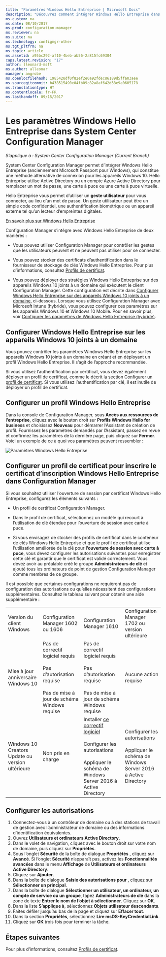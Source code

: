 ```yaml
---
title: "Paramètres Windows Hello Entreprise | Microsoft Docs"
description: "Découvrez comment intégrer Windows Hello Entreprise dans System Center Configuration Manager."
ms.custom: na
ms.date: 08/10/2017
ms.prod: configuration-manager
ms.reviewer: na
ms.suite: na
ms.technology: configmgr-other
ms.tgt_pltfrm: na
ms.topic: article
ms.assetid: a95bc292-af10-4beb-ab56-2a815fc69304
caps.latest.revision: "17"
author: lleonard-msft
ms.author: alleonar
manager: angrobe
ms.openlocfilehash: 1985428df0f82ef2e0a92fdec86189d5ffa03aee
ms.sourcegitcommit: b438515490e04fb09c82a8af642d38e9a0605178
ms.translationtype: HT
ms.contentlocale: fr-FR
ms.lasthandoff: 09/15/2017
---
```

# <a name="windows-hello-for-business-settings-in-system-center-configuration-manager"></a>Les paramètres Windows Hello Entreprise dans System Center Configuration Manager

*S’applique à : System Center Configuration Manager (Current Branch)*

System Center Configuration Manager permet d’intégrer Windows Hello Entreprise (anciennement Microsoft Passport pour Windows), qui constitue une méthode alternative de connexion pour les appareils Windows 10. Hello Entreprise utilise Active Directory ou un compte Azure Active Directory pour remplacer un mot de passe, une carte à puce ou une carte à puce virtuelle.  

Hello Entreprise vous permet d’utiliser un **geste utilisateur** pour vous connecter, au lieu d’un mot de passe. Un geste utilisateur peut être un simple code confidentiel, une authentification biométrique ou un appareil externe tel qu’un lecteur d’empreintes digitales.

[En savoir plus sur Windows Hello Entreprise](https://docs.microsoft.com/windows/access-protection/hello-for-business/hello-identity-verification)

 Configuration Manager s’intègre avec Windows Hello Entreprise de deux manières :  

-   Vous pouvez utiliser Configuration Manager pour contrôler les gestes que les utilisateurs peuvent et ne peuvent pas utiliser pour se connecter.  

-   Vous pouvez stocker des certificats d’authentification dans le fournisseur de stockage de clés Windows Hello Entreprise. Pour plus d’informations, consultez [Profils de certificat](introduction-to-certificate-profiles.md).  

- Vous pouvez déployer des stratégies Windows Hello Entreprise sur des appareils Windows 10 joints à un domaine qui exécutent le client Configuration Manager. Cette configuration est décrite dans [Configurer Windows Hello Entreprise sur des appareils Windows 10 joints à un domaine](#configure-windows-hello-for-business-on-domain-joined-windows-10-devices), ci-dessous. Lorsque vous utilisez Configuration Manager avec Microsoft Intune (hybride), vous pouvez configurer ces paramètres sur les appareils Windows 10 et Windows 10 Mobile. Pour en savoir plus, voir [Configurer les paramètres de Windows Hello Entreprise (hybride)](../../mdm/deploy-use/windows-hello-for-business-settings.md).

## <a name="configure-windows-hello-for-business-on-domain-joined-windows-10-devices"></a>Configurer Windows Hello Entreprise sur les appareils Windows 10 joints à un domaine
Vous pouvez contrôler les paramètres Windows Hello Entreprise sur les appareils Windows 10 joints à un domaine en créant et en déployant un profil Windows Hello Entreprise. Il s’agit de l’approche recommandée.


Si vous utilisez l’authentification par certificat, vous devez également déployer un profil de certificat, comme le décrit la section [Configurer un profil de certificat](#configure-a-certificate-profile). Si vous utilisez l’authentification par clé, il est inutile de déployer un profil de certificat.

## <a name="configure-a-windows-hello-for-business-profile"></a>Configurer un profil Windows Hello Entreprise  

Dans la console de Configuration Manager, sous **Accès aux ressources de l’entreprise**, cliquez avec le bouton droit sur **Profils Windows Hello for business** et choisissez **Nouveau** pour démarrer l’Assistant de création de profil. Fournissez les paramètres demandés par l’Assistant, passez en revue et confirmez les paramètres de la dernière page, puis cliquez sur **Fermer**. Voici un exemple de ce à quoi vos paramètres peuvent ressembler :  

![Paramètres Windows Hello Entreprise](../media/Hello-for-Business-settings.png)

## <a name="configure-a-certificate-profile-to-enroll-the-windows-hello-for-business-enrollment-certificate-in-configuration-manager"></a>Configurer un profil de certificat pour inscrire le certificat d’inscription Windows Hello Entreprise dans Configuration Manager  
 Si vous souhaitez utiliser l’ouverture de session par certificat Windows Hello Entreprise, configurez les éléments suivants :  

-   Un profil de certificat Configuration Manager.  

-   Dans le profil de certificat, sélectionnez un modèle qui recourt à l’utilisation de clé étendue pour l’ouverture de session avec carte à puce.  

-   Si vous envisagez de stocker des profils de certificat dans le conteneur de clés Windows Hello Entreprise et que le profil de certificat utilise l’utilisation améliorée de la clé pour **l’ouverture de session avec carte à puce**, vous devez configurer les autorisations suivantes pour enregistrer cette clé et garantir que le certificat est validé correctement.
Vous devez avoir au préalable créé le groupe **Administrateurs de clé** et ajouté tous les ordinateurs de point de gestion Configuration Manager comme membres de ce groupe.

Il est possible que certaines configurations ne requièrent pas de configuration des autorisations ou qu’elles nécessitent des configurations supplémentaires. Consultez le tableau suivant pour obtenir une aide supplémentaire :

|||||
|-|-|-|-|
|Version du client Windows|Configuration Manager 1602 ou 1606|Configuration Manager 1610|Configuration Manager 1702 ou version ultérieure|
|Mise à jour anniversaire Windows 10|Pas de correctif logiciel requis<br><br>Pas d’autorisation requise<br><br>Pas de mise à jour de schéma Windows requise|Pas de correctif logiciel requis<br><br>Pas d’autorisation requise<br><br>Pas de mise à jour de schéma Windows requise|Aucune action requise|
|Windows 10 Creators Update ou version ultérieure|Non pris en charge|Installer [ce correctif logiciel](https://support.microsoft.com/help/4010155/update-rollup-for-system-center-configuration-manager-current-branch-v)<br><br>Configurer les autorisations<br><br>Appliquer le schéma de Windows Server 2016 à Active Directory|Configurer les autorisations<br><br>Appliquer le schéma de Windows Server 2016 à Active Directory|

## <a name="to-configure-permissions"></a>Configurer les autorisations

1.  Connectez-vous à un contrôleur de domaine ou à des stations de travail de gestion avec l’administrateur de domaine ou des informations d’identification équivalentes.
2.  Ouvrez **Utilisateurs et ordinateurs Active Directory**.
3.  Dans le volet de navigation, cliquez avec le bouton droit sur votre nom de domaine, puis cliquez sur **Propriétés**.
4.  Sous l’onglet **Sécurité** de la boîte de dialogue **Propriétés** *<domain name>*, cliquez sur **Avancé**. Si l’onglet **Sécurité** n’apparaît pas, activez les **Fonctionnalités avancées** dans le menu **Affichage** de **Utilisateurs et ordinateurs Active Directory**.
5.  Cliquez sur **Ajouter**.
6.  Dans la boîte de dialogue **Saisie des autorisations pour** *<domain name>*, cliquez sur **Sélectionner un principal**.
7.  Dans la boîte de dialogue **Sélectionner un utilisateur, un ordinateur, un compte de service ou un groupe**, tapez **Administrateurs de clé** dans la zone de texte **Entrer le nom de l’objet à sélectionner**.  Cliquez sur **OK**.
8.  Dans la liste **S’applique à**, sélectionnez **Objets utilisateur descendants**.
9.  Faites défiler jusqu’au bas de la page et cliquez sur **Effacer tout**.
10. Dans la section **Propriétés**, sélectionnez **Lire msDS-KeyCredentialLink**.
11. Cliquez sur **OK** trois fois pour terminer la tâche.


## <a name="next-steps"></a>Étapes suivantes

Pour plus d’informations, consultez [Profils de certificat](introduction-to-certificate-profiles.md).  




